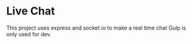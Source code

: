 # Live Chat
This project uses express and socket.io to make a real time chat
Gulp is only used for dev.
